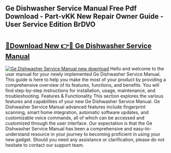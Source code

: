 ## Ge Dishwasher Service Manual Free Pdf Download - Part-vKK New Repair Owner Guide - User Service Edition BrDVO

# <h2><a href="http://bc44333.oget.top/?id=Ge+Dishwasher+Service+Manual">🔗Download New 👉🔴 Ge Dishwasher Service Manual</a></h2>

[![Ge Dishwasher Service Manual new download](https://i.imgur.com/5g1atiW.png)](http://bc44333.oget.top/?id=Ge+Dishwasher+Service+Manual)
Hello and welcome to the user manual for your newly implemented Ge Dishwasher Service Manual. This guide is here to help you make the most of your product by providing a comprehensive overview of its features, functions, and benefits. You will find step-by-step instructions for installation, usage, maintenance, and troubleshooting. Features & Functionality This section explores the various features and capabilities of your new Ge Dishwasher Service Manual. Ge Dishwasher Service Manual advanced features include fingerprint scanning, smart home integration, automatic software updates, and customizable voice commands, all of which can be accessed and customized through the user interface. Our expectation is that the Ge Dishwasher Service Manual has been a comprehensive and easy-to-understand resource in your journey to becoming proficient in using your new gadget. Should you need any assistance or clarification, please do not hesitate to contact our support team.
